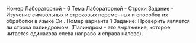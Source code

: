 Номер Лабораторной - 6 
Тема Лабораторной - Строки
Задание - Изучение символьных и строковых переменных и 
способов их обработки в языке Си .
Номер варианта 1 
Задание: Проверить является ли строка палиндромом. (Палиндром - 
это выражение, которое читается одинакова слева направо
и справа налево).
